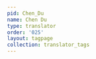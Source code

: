 ```yaml
---
pid: Chen_Du
name: Chen Du
type: translator
order: '025'
layout: tagpage
collection: translator_tags
---
```

